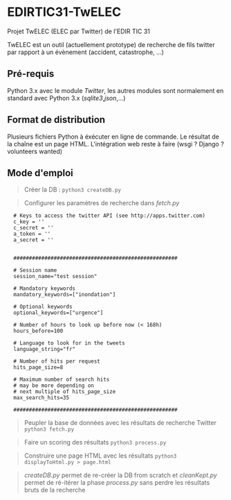 # EDIRTIC31-TwELEC
Projet TwELEC (ELEC par Twitter) de l'EDIR TIC 31

TwELEC est un outil (actuellement prototype) de recherche de fils twitter par rapport à un évènement (accident, catastrophe, ...)

## Pré-requis

Python 3.x avec le module *Twitter*, les autres modules sont normalement en standard avec Python 3.x (*sqlite3*,*json*,...)

## Format de distribution

Plusieurs fichiers Python à éxécuter en ligne de commande. Le résultat de la chaîne est un page HTML. 
L'intégration web reste à faire (wsgi ? Django ? volunteers wanted)

## Mode d'emploi

> Créer la DB : <code>python3 createDB.py</code>

> Configurer les paramètres de recherche dans *fetch.py*

      # Keys to access the twitter API (see http://apps.twitter.com)
      c_key = ''
      c_secret = ''
      a_token = ''
      a_secret = ''


      #####################################################

      # Session name
      session_name="test session"

      # Mandatory keywords
      mandatory_keywords=["inondation"]

      # Optional keywords
      optional_keywords=["urgence"]

      # Number of hours to look up before now (< 168h)
      hours_before=100

      # Language to look for in the tweets
      language_string="fr"

      # Number of hits per request
      hits_page_size=8

      # Maximum number of search hits
      # may be more depending on
      # next multiple of hits_page_size
      max_search_hits=35

      #####################################################

> Peupler la base de données avec les résultats de recherche Twitter
    <code>python3 fetch.py</code>
    
> Faire un scoring des résultats
    <code>python3 process.py</code>
    
> Construire une page HTML avec les résultats
    <code>python3 displayToHtml.py > page.html</code>
    
> *createDB.py* permet de re-créer la DB from scratch et *cleanKept.py*
> permet de ré-itérer la phase *process.py* sans perdre les résultats
> bruts de la recherche
    
